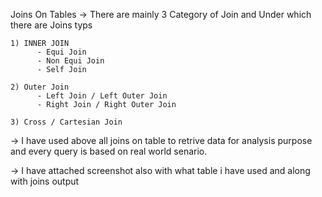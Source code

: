 Joins On Tables
-> There are mainly 3 Category of Join and Under which there are Joins typs

    1) INNER JOIN
          - Equi Join
          - Non Equi Join
          - Self Join

    2) Outer Join
          - Left Join / Left Outer Join
          - Right Join / Right Outer Join

    3) Cross / Cartesian Join
    
-> I have used above all joins on table to retrive data for analysis purpose and every query is based on real world senario.

-> I have attached screenshot also with what table i have used and along with joins output
